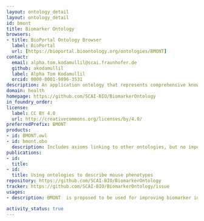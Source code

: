 ```yaml
---
layout: ontology_detail
layout: ontology_detail
id: bmont
title: Biomarker Ontology
browsers:
- title: BioPortal Ontology Browser
  label: BioPortal
  url: [https://bioportal.bioontology.org/ontologies/BMONT]
contact:
  email: alpha.tom.kodamullil@scai.fraunhofer.de
  github: akodamullil
  label: Alpha Tom Kodamullil
  orcid: 0000-0001-9896-3531
description: An application ontology that represents comprehensive knowledge involving a variety of fields of medical and biological aspects.
domain: health
homepage: https://github.com/SCAI-BIO/BiomarkerOntology
in_foundry_order: 
license:
  label: CC BY 4.0
  url: http://creativecommons.org/licenses/by/4.0/
preferredPrefix: BMONT
products:
- id: BMONT.owl
- id: bmont.obo
  description: Includes axioms linking to other ontologies, but no imports of those ontologies
publications:
- id: 
  title:
- id: 
  title: Using ontologies to describe mouse phenotypes
repository: https://github.com/SCAI-BIO/BiomarkerOntology
tracker: https://github.com/SCAI-BIO/BiomarkerOntology/issue
usages:
- description: BMONT  is proposed to be used for improving biomarker identification tasks, as well as a supportive integratable tool for abundant AI techniques, such as Machine Learning (ML) and Large Learning Model (LLM).

activity_status: true
---
```

